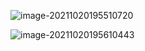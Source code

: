 

![image-20211020195510720](https://cdn.jsdelivr.net/gh/QYHcrossover/blog-imgbed//blogimg/image-20211020195510720.png)

![image-20211020195610443](https://cdn.jsdelivr.net/gh/QYHcrossover/blog-imgbed//blogimg/image-20211020195610443.png)